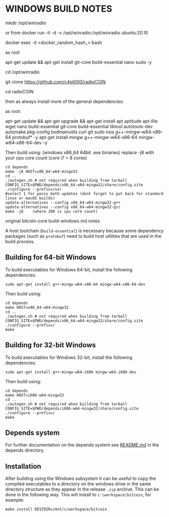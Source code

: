 WINDOWS BUILD NOTES
====================

mkdir /opt/winradio

or from docker run -it -d -v /opt/winradio:/opt/winradio ubuntu:20.10

docker exec -it <docker_random_hash_> bash

as root

apt-get update && apt-get install git-core build-essential nano sudo -y

cd /opt/winradio

git clone https://github.com/c4pt000/radioCOIN

cd radioCOIN

then as always install more of the general dependencies:

as root:

 apt-get update && apt-get upgrade && apt-get install apt aptitude apt-file wget nano build-essential git-core build-essential libtool autotools-dev automake pkg-config bsdmainutils curl git sudo nsis g++-mingw-w64-x86-64 protobuf* -y
 apt-get install *mingw* g++-mingw-w64-x86-64 mingw-w64-x86-64-dev -y

Then build using: (windows x86_64 64bit .exe binaries)
replace -j8 with your cpu core count (core i7 = 8 cores)

    cd depends
    make -j8 HOST=x86_64-w64-mingw32
    cd ..
    ./autogen.sh # not required when building from tarball
    CONFIG_SITE=$PWD/depends/x86_64-w64-mingw32/share/config.site ./configure --prefix=/usr
    #select 1 for posix both updates (dont forget to put back for standard linux or macOS builds)
    update-alternatives --config x86_64-w64-mingw32-g++
    update-alternatives --config x86_64-w64-mingw32-gcc
    make -j8    (where 200 is cpu core count)






original bitcoin-core build-windows.md notes

A host toolchain (`build-essential`) is necessary because some dependency
packages (such as `protobuf`) need to build host utilities that are used in the
build process.

## Building for 64-bit Windows

To build executables for Windows 64-bit, install the following dependencies:

    sudo apt-get install g++-mingw-w64-x86-64 mingw-w64-x86-64-dev

Then build using:

    cd depends
    make HOST=x86_64-w64-mingw32
    cd ..
    ./autogen.sh # not required when building from tarball
    CONFIG_SITE=$PWD/depends/x86_64-w64-mingw32/share/config.site ./configure --prefix=/
    make

## Building for 32-bit Windows

To build executables for Windows 32-bit, install the following dependencies:

    sudo apt-get install g++-mingw-w64-i686 mingw-w64-i686-dev 

Then build using:

    cd depends
    make HOST=i686-w64-mingw32
    cd ..
    ./autogen.sh # not required when building from tarball
    CONFIG_SITE=$PWD/depends/i686-w64-mingw32/share/config.site ./configure --prefix=/
    make

## Depends system

For further documentation on the depends system see [README.md](../depends/README.md) in the depends directory.

Installation
-------------

After building using the Windows subsystem it can be useful to copy the compiled
executables to a directory on the windows drive in the same directory structure
as they appear in the release `.zip` archive. This can be done in the following
way. This will install to `c:\workspace\bitcoin`, for example:

    make install DESTDIR=/mnt/c/workspace/bitcoin
